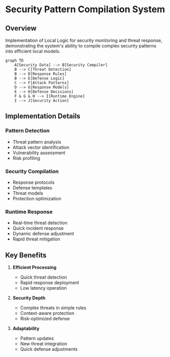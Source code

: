 # Security Pattern Compilation System

## Overview
Implementation of Local Logic for security monitoring and threat response, demonstrating the system's ability to compile complex security patterns into efficient local models.

```mermaid
graph TD
    A[Security Data] --> B[Security Compiler]
    B --> C[Threat Detection]
    B --> D[Response Rules]
    B --> E[Defense Logic]
    C --> F[Attack Patterns]
    D --> G[Response Models]
    E --> H[Defense Decisions]
    F & G & H --> I[Runtime Engine]
    I --> J[Security Action]
```

## Implementation Details

### Pattern Detection
- Threat pattern analysis
- Attack vector identification
- Vulnerability assessment
- Risk profiling

### Security Compilation
- Response protocols
- Defense templates
- Threat models
- Protection optimization

### Runtime Response
- Real-time threat detection
- Quick incident response
- Dynamic defense adjustment
- Rapid threat mitigation

## Key Benefits
1. **Efficient Processing**
   - Quick threat detection
   - Rapid response deployment
   - Low latency operation

2. **Security Depth**
   - Complex threats in simple rules
   - Context-aware protection
   - Risk-optimized defense

3. **Adaptability**
   - Pattern updates
   - New threat integration
   - Quick defense adjustments
